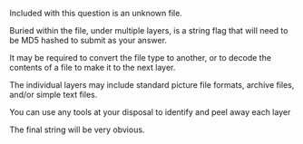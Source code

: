Included with this question is an unknown file. 

Buried within the file, under multiple layers, is a string flag that will need to be MD5 hashed to submit as your answer.

It may be required to convert the file type to another, or to decode the contents of a file to make it to the next layer.

The individual layers may include standard picture file formats, archive files, and/or simple text files. 

You can use any tools at your disposal to identify and peel away each layer

The final string will be very obvious.

